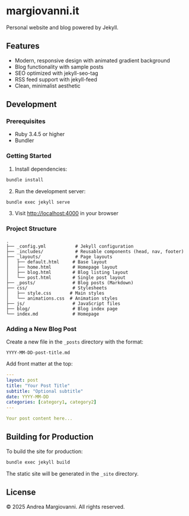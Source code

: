 # margiovanni.it

Personal website and blog powered by Jekyll.

## Features

- Modern, responsive design with animated gradient background
- Blog functionality with sample posts
- SEO optimized with jekyll-seo-tag
- RSS feed support with jekyll-feed
- Clean, minimalist aesthetic

## Development

### Prerequisites

- Ruby 3.4.5 or higher
- Bundler

### Getting Started

1. Install dependencies:
```bash
bundle install
```

2. Run the development server:
```bash
bundle exec jekyll serve
```

3. Visit [http://localhost:4000](http://localhost:4000) in your browser

### Project Structure

```
.
├── _config.yml           # Jekyll configuration
├── _includes/            # Reusable components (head, nav, footer)
├── _layouts/             # Page layouts
│   ├── default.html     # Base layout
│   ├── home.html        # Homepage layout
│   ├── blog.html        # Blog listing layout
│   └── post.html        # Single post layout
├── _posts/              # Blog posts (Markdown)
├── css/                 # Stylesheets
│   ├── style.css       # Main styles
│   └── animations.css  # Animation styles
├── js/                  # JavaScript files
├── blog/                # Blog index page
└── index.md             # Homepage

```

### Adding a New Blog Post

Create a new file in the `_posts` directory with the format:
```
YYYY-MM-DD-post-title.md
```

Add front matter at the top:
```yaml
---
layout: post
title: "Your Post Title"
subtitle: "Optional subtitle"
date: YYYY-MM-DD
categories: [category1, category2]
---

Your post content here...
```

## Building for Production

To build the site for production:

```bash
bundle exec jekyll build
```

The static site will be generated in the `_site` directory.

## License

© 2025 Andrea Margiovanni. All rights reserved.
